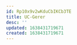 ```yaml
---
id: Rp10x9v2wKduCbIKCb3TE
title: UC-Gerer
desc: ''
updated: 1638431719671
created: 1638431719671
---
```


